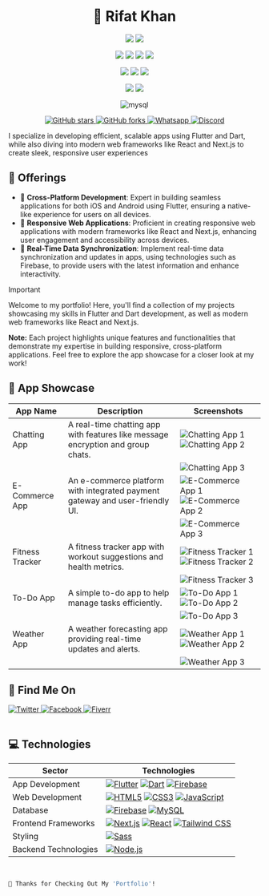 <h1 align="center">
    🚅 Rifat Khan
</h1>

<!-- App Development Technologies-->
<p align="center">
    <img src="https://img.shields.io/badge/Flutter-02569B?style=for-the-badge&logo=flutter&logoColor=white" />
    <img src="https://img.shields.io/badge/Dart-0175C2?style=for-the-badge&logo=dart&logoColor=white" />
</p>

<!-- Line break for separation -->
<p align="center" style="margin-bottom: 5px;"></p>

<!-- Web Development Technologies-->
<p align="center"> 
    <img src="https://img.shields.io/badge/HTML5-E34F26?style=for-the-badge&logo=html5&logoColor=white" />
    <img src="https://img.shields.io/badge/CSS3-1572B6?style=for-the-badge&logo=css3&logoColor=white" />
    <img src="https://img.shields.io/badge/JavaScript-323330?style=for-the-badge&logo=javascript&logoColor=F7DF1E" />
    <img src="https://img.shields.io/badge/firebase-ffca28?style=for-the-badge&logo=firebase&logoColor=black" />
</p>

<p align="center"> 
    <img src="https://img.shields.io/badge/next%20js-000000?style=for-the-badge&logo=nextdotjs&logoColor=white" />
    <img src="https://img.shields.io/badge/React-20232A?style=for-the-badge&logo=react&logoColor=61DAFB" />
    <img src="https://img.shields.io/badge/Tailwind_CSS-38B2AC?style=for-the-badge&logo=tailwind-css&logoColor=white" />
</p>

<p align="center"> 
    <img src="https://img.shields.io/badge/Sass-CC6699?style=for-the-badge&logo=sass&logoColor=white" />
    <img src="https://img.shields.io/badge/Node%20js-339933?style=for-the-badge&logo=nodedotjs&logoColor=white" />
</p>

<p align="center"> 
    <img alt="mysql" src="https://img.shields.io/badge/MySQL-005C84?style=for-the-badge&logo=mysql&logoColor=white">
</p>
<!--
<p align="center"> 
    <img src="https://img.shields.io/badge/HTML5-E34F26?style=for-the-badge&logo=html5&logoColor=white" />
    <img src="https://img.shields.io/badge/CSS3-1572B6?style=for-the-badge&logo=css3&logoColor=white" />
    <img src="https://img.shields.io/badge/JavaScript-323330?style=for-the-badge&logo=javascript&logoColor=F7DF1E" />
    <img src="https://img.shields.io/badge/firebase-ffca28?style=for-the-badge&logo=firebase&logoColor=black" />
    <img src="https://img.shields.io/badge/next%20js-000000?style=for-the-badge&logo=nextdotjs&logoColor=white" />
    <img src="https://img.shields.io/badge/React-20232A?style=for-the-badge&logo=react&logoColor=61DAFB" />
    <img src="https://img.shields.io/badge/Tailwind_CSS-38B2AC?style=for-the-badge&logo=tailwind-css&logoColor=white" />
    <img src="https://img.shields.io/badge/Sass-CC6699?style=for-the-badge&logo=sass&logoColor=white" />
    <img src="https://img.shields.io/badge/Node%20js-339933?style=for-the-badge&logo=nodedotjs&logoColor=white" />
    <img alt="mysql" src="https://img.shields.io/badge/MySQL-005C84?style=for-the-badge&logo=mysql&logoColor=white">
</p>
-->

<!-- Repo Info and Connect Info-->
<p align="center">
    <a href="https://github.com/md-rifatkhan/portfolio/stargazers">
        <img src="https://img.shields.io/github/stars/md-rifatkhan/portfolio?style=social" alt="GitHub stars" />
    </a>
    <a href="https://github.com/md-rifatkhan/portfolio/network/members">
        <img src="https://img.shields.io/github/forks/md-rifatkhan/portfolio?style=social" alt="GitHub forks" />
    </a>
    <a href="https://google.com">
        <img src="https://img.shields.io/static/v1?label=Chat%20on&message=WhatsApp&color=success&logo=WhatsApp&style=flat-square" alt="Whatsapp">
    </a>
    <a href="https://google.com">
        <img src="https://img.shields.io/static/v1?label=Chat%20on&message=Discord&color=blue&logo=Discord&style=flat-square" alt="Discord">
    </a>
</p>

<!-- My Details-->
<p align="start">
    I specialize in developing efficient, scalable apps using Flutter and Dart, while also diving into modern web frameworks like React and Next.js to create sleek, responsive user experiences
    <br>
</p>

## 🚀 Offerings

- 🌟 **Cross-Platform Development**: Expert in building seamless applications for both iOS and Android using Flutter, ensuring a native-like experience for users on all devices.
- 🌟 **Responsive Web Applications**: Proficient in creating responsive web applications with modern frameworks like React and Next.js, enhancing user engagement and accessibility across devices.
- 🌟 **Real-Time Data Synchronization**: Implement real-time data synchronization and updates in apps, using technologies such as Firebase, to provide users with the latest information and enhance interactivity.

> [!IMPORTANT]
> Welcome to my portfolio! Here, you'll find a collection of my projects showcasing my skills in Flutter and Dart development, as well as modern web frameworks like React and Next.js. 
> 
> **Note:** Each project highlights unique features and functionalities that demonstrate my expertise in building responsive, cross-platform applications. Feel free to explore the app showcase for a closer look at my work!


## 📱 App Showcase

| App Name        | Description                       | Screenshots                                                                                   |
|-----------------|-----------------------------------|-----------------------------------------------------------------------------------------------|
| Chatting App     | A real-time chatting app with features like message encryption and group chats. | ![Chatting App 1](https://yourlink.com/chatting-app1.png) ![Chatting App 2](https://yourlink.com/chatting-app2.png) |
|                 |                                   | ![Chatting App 3](https://yourlink.com/chatting-app3.png)                                   |
| E-Commerce App   | An e-commerce platform with integrated payment gateway and user-friendly UI. | ![E-Commerce App 1](https://yourlink.com/ecommerce-app1.png) ![E-Commerce App 2](https://yourlink.com/ecommerce-app2.png) |
|                 |                                   | ![E-Commerce App 3](https://yourlink.com/ecommerce-app3.png)                                 |
| Fitness Tracker  | A fitness tracker app with workout suggestions and health metrics. | ![Fitness Tracker 1](https://yourlink.com/fitness-tracker1.png) ![Fitness Tracker 2](https://yourlink.com/fitness-tracker2.png) |
|                 |                                   | ![Fitness Tracker 3](https://yourlink.com/fitness-tracker3.png)                               |
| To-Do App        | A simple to-do app to help manage tasks efficiently. | ![To-Do App 1](https://yourlink.com/todo-app1.png) ![To-Do App 2](https://yourlink.com/todo-app2.png) |
|                 |                                   | ![To-Do App 3](https://yourlink.com/todo-app3.png)                                          |
| Weather App      | A weather forecasting app providing real-time updates and alerts. | ![Weather App 1](https://yourlink.com/weather-app1.png) ![Weather App 2](https://yourlink.com/weather-app2.png) |
|                 |                                   | ![Weather App 3](https://yourlink.com/weather-app3.png)  



## 🔗 Find Me On
<div align="start">
    <a href="https://twitter.com/yourusername" target="_blank">
        <img src="https://img.shields.io/badge/Twitter-1DA1F2?style=for-the-badge&logo=twitter&logoColor=white" alt="Twitter" />
    </a>
    <a href="https://facebook.com/yourusername" target="_blank">
        <img src="https://img.shields.io/badge/Facebook-1877F2?style=for-the-badge&logo=facebook&logoColor=white" alt="Facebook" />
    </a>
    <a href="https://fiverr.com/yourusername" target="_blank">
        <img src="https://img.shields.io/badge/Fiverr-1DBF73?style=for-the-badge&logo=fiverr&logoColor=white" alt="Fiverr" />
    </a>
</div>

<!-- Line Break -->
<br>


<!-- Technologies -->
## 💻 Technologies

| Sector               | Technologies                                                                                                                                                                                                                                                                                                     |
|----------------------|---------------------------------------------------------------------------------------------------------------------------------------------------------------------------------------------------------------------------------------------------------------------------------------------------------------------|
| App Development       | [![Flutter](https://img.shields.io/badge/Flutter-02569B?style=for-the-badge&logo=flutter&logoColor=white "Visit the Flutter Website")](https://flutter.dev) [![Dart](https://img.shields.io/badge/Dart-0175C2?style=for-the-badge&logo=dart&logoColor=white)](https://dart.dev) [![Firebase](https://img.shields.io/badge/firebase-ffca28?style=for-the-badge&logo=firebase&logoColor=black)](https://firebase.google.com)   |
| Web Development       | [![HTML5](https://img.shields.io/badge/HTML5-E34F26?style=for-the-badge&logo=html5&logoColor=white)](https://developer.mozilla.org/en-US/docs/Web/HTML) [![CSS3](https://img.shields.io/badge/CSS3-1572B6?style=for-the-badge&logo=css3&logoColor=white)](https://developer.mozilla.org/en-US/docs/Web/CSS) [![JavaScript](https://img.shields.io/badge/JavaScript-323330?style=for-the-badge&logo=javascript&logoColor=F7DF1E)](https://developer.mozilla.org/en-US/docs/Web/JavaScript)  |
| Database              | [![Firebase](https://img.shields.io/badge/firebase-ffca28?style=for-the-badge&logo=firebase&logoColor=black)](https://firebase.google.com) [![MySQL](https://img.shields.io/badge/MySQL-005C84?style=for-the-badge&logo=mysql&logoColor=white)](https://www.mysql.com)  |
| Frontend Frameworks   | [![Next.js](https://img.shields.io/badge/next%20js-000000?style=for-the-badge&logo=nextdotjs&logoColor=white)](https://nextjs.org) [![React](https://img.shields.io/badge/React-20232A?style=for-the-badge&logo=react&logoColor=61DAFB)](https://reactjs.org) [![Tailwind CSS](https://img.shields.io/badge/Tailwind_CSS-38B2AC?style=for-the-badge&logo=tailwind-css&logoColor=white)](https://tailwindcss.com) |
| Styling               | [![Sass](https://img.shields.io/badge/Sass-CC6699?style=for-the-badge&logo=sass&logoColor=white)](https://sass-lang.com)                                                                                                                              |
| Backend Technologies   | [![Node.js](https://img.shields.io/badge/Node%20js-339933?style=for-the-badge&logo=nodedotjs&logoColor=white)](https://nodejs.org)                                                                                                                    |



<!-- Line Break -->
<br>

```bash
🙏 Thanks for Checking Out My 'Portfolio'!
```

<!-- Will do something with this later :)-->
<!-- 
## 🛠️ Installation

To run this project locally, follow these steps:

1. Clone the repository:
   ```bash
   git clone https://github.com/md-rifatkhan/portfolio.git

 -->  
